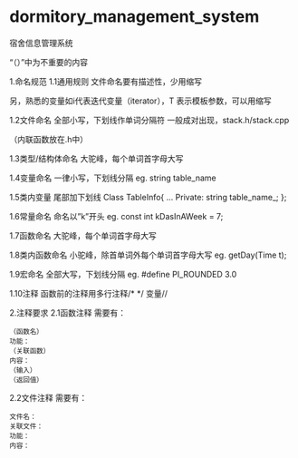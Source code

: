 # dormitory_management_system
宿舍信息管理系统

“（）”中为不重要的内容

1.命名规范
1.1通用规则
文件命名要有描述性，少用缩写

另，熟悉的变量如i代表迭代变量（iterator），T 表示模板参数，可以用缩写

1.2文件命名
全部小写，下划线作单词分隔符
一般成对出现，stack.h/stack.cpp

（内联函数放在.h中）

1.3类型/结构体命名
大驼峰，每个单词首字母大写

1.4变量命名
一律小写，下划线分隔
eg. string table_name

1.5类内变量
	尾部加下划线
Class TableInfo{
…
Private:
string table_name_;
};

1.6常量命名
	命名以”k”开头
eg.	const int kDasInAWeek = 7;

1.7函数命名
	大驼峰，每个单词首字母大写

1.8类内函数命名
	小驼峰，除首单词外每个单词首字母大写
eg. getDay(Time t);

1.9宏命名
	全部大写，下划线分隔
eg. #define PI_ROUNDED 3.0

1.10注释
	函数前的注释用多行注释/* */
	变量//

2.注释要求
2.1函数注释
	需要有：
	
	（函数名）
	功能：
	（关联函数）
	内容：
	（输入）
	（返回值）

2.2文件注释
	需要有：
	
	文件名：  
	关联文件：
	功能：
	内容：

